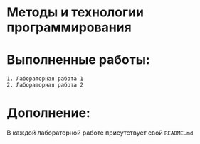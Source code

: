 # Методы и технологии программирования

# Выполненные работы:

    1. Лабораторная работа 1
    2. Лабораторная работа 2

# Дополнение:
В каждой лабораторной работе присутствует свой `README.md`
